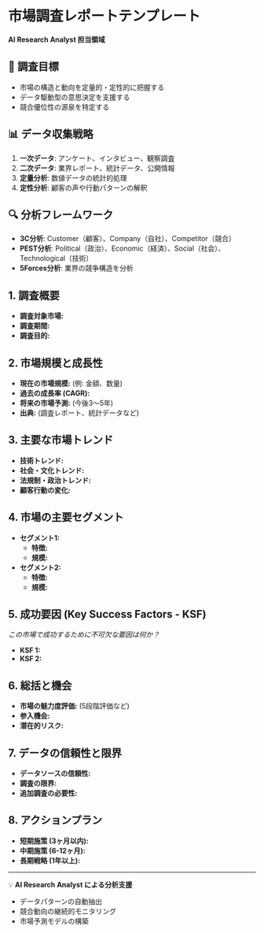 # 市場調査レポートテンプレート
**AI Research Analyst 担当領域**

## 🎯 調査目標
- 市場の構造と動向を定量的・定性的に把握する
- データ駆動型の意思決定を支援する
- 競合優位性の源泉を特定する

## 📊 データ収集戦略
1. **一次データ**: アンケート、インタビュー、観察調査
2. **二次データ**: 業界レポート、統計データ、公開情報
3. **定量分析**: 数値データの統計的処理
4. **定性分析**: 顧客の声や行動パターンの解釈

## 🔍 分析フレームワーク
- **3C分析**: Customer（顧客）、Company（自社）、Competitor（競合）
- **PEST分析**: Political（政治）、Economic（経済）、Social（社会）、Technological（技術）
- **5Forces分析**: 業界の競争構造を分析

## 1. 調査概要
- **調査対象市場:**
- **調査期間:**
- **調査目的:**

## 2. 市場規模と成長性
- **現在の市場規模:** (例: 金額、数量)
- **過去の成長率 (CAGR):**
- **将来の市場予測:** (今後3〜5年)
- **出典:** (調査レポート、統計データなど)

## 3. 主要な市場トレンド
- **技術トレンド:**
- **社会・文化トレンド:**
- **法規制・政治トレンド:**
- **顧客行動の変化:**

## 4. 市場の主要セグメント
- **セグメント1:**
  - **特徴:**
  - **規模:**
- **セグメント2:**
  - **特徴:**
  - **規模:**

## 5. 成功要因 (Key Success Factors - KSF)
*この市場で成功するために不可欠な要因は何か？*
- **KSF 1:**
- **KSF 2:**

## 6. 総括と機会
- **市場の魅力度評価:** (5段階評価など)
- **参入機会:**
- **潜在的リスク:**

## 7. データの信頼性と限界
- **データソースの信頼性:**
- **調査の限界:**
- **追加調査の必要性:**

## 8. アクションプラン
- **短期施策 (3ヶ月以内):**
- **中期施策 (6-12ヶ月):**
- **長期戦略 (1年以上):**

---
💡 **AI Research Analyst による分析支援**
- データパターンの自動抽出
- 競合動向の継続的モニタリング
- 市場予測モデルの構築
